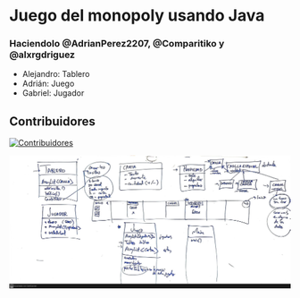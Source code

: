 # Juego del monopoly usando Java

### Haciendolo @AdrianPerez2207, @Comparitiko y @alxrgdriguez

- Alejandro: Tablero
- Adrián: Juego
- Gabriel: Jugador
## Contribuidores
[![Contribuidores](https://contrib.rocks/image?repo=Comparitiko/monopoly)](https://github.com/Comparitiko/monopoly/graphs/contributors)

![clases.jpeg](clases.jpeg)